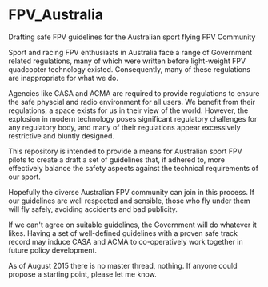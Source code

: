 # FPV_Australia

Drafting safe FPV guidelines for the Australian sport flying FPV Community

Sport and racing FPV enthusiasts in Australia face a range of Government related regulations, many of which were written before light-weight FPV quadcopter technology existed.  Consequently, many of these regulations are inappropriate for what we do.

Agencies like CASA and ACMA are required to provide regulations to ensure the safe physcial and radio environment for all users.  We benefit from their regulations; a space exists for us in their view of the world.  However, the explosion in modern technology poses significant regulatory challenges for any regulatory body, and many of their regulations appear excessively restrictive and bluntly designed.

This repository is intended to provide a means for  Australian sport FPV pilots to create a draft a set of guidelines that, if adhered to, more effectively balance the safety aspects against the technical requirements of our sport.

Hopefully the diverse Australian FPV community can join in this process.  If our guidelines are well respected and sensible, those who fly under them will fly safely, avoiding accidents and bad publicity.  

If we can't agree on suitable guidelines, the Government will do whatever it likes.  Having a set of well-defined guidelines with a proven safe track record may induce CASA and ACMA to co-operatively work together in future policy development.

As of August 2015 there is no master thread, nothing.  If anyone could propose a starting point, please let me know.

<ctzsnooze>

